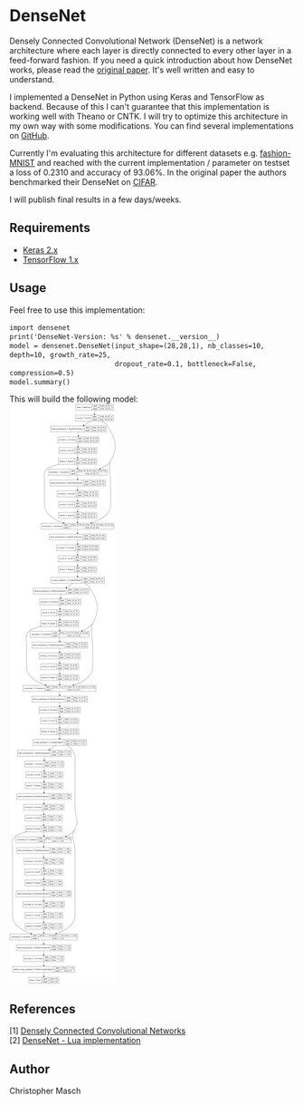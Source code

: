 # DenseNet
Densely Connected Convolutional Network (DenseNet) is a network architecture where each layer is directly connected to every other layer in a feed-forward fashion. If you need a quick introduction about how DenseNet works, please read the [original paper](https://arxiv.org/abs/1608.06993). It's well written and easy to understand.

I implemented a DenseNet in Python using Keras and TensorFlow as backend. Because of this I can't guarantee that this implementation is working well with Theano or CNTK. I will try to optimize this architecture in my own way with some modifications.
You can find several implementations on [GitHub](https://github.com/liuzhuang13/DenseNet#other-implementations).

Currently I'm evaluating this architecture for different datasets e.g. [fashion-MNIST](https://github.com/zalandoresearch/fashion-mnist) and reached with the current implementation / parameter on testset a loss of 0.2310 and accuracy of 93.06%. In the original paper the authors benchmarked their DenseNet on [CIFAR](https://www.cs.toronto.edu/~kriz/cifar.html).

I will publish final results in a few days/weeks.

## Requirements
- [Keras 2.x](https://keras.io/)
- [TensorFlow 1.x](https://www.tensorflow.org/)

## Usage
Feel free to use this implementation:<br>
```
import densenet
print('DenseNet-Version: %s' % densenet.__version__)
model = densenet.DenseNet(input_shape=(28,28,1), nb_classes=10, depth=10, growth_rate=25,
                          dropout_rate=0.1, bottleneck=False, compression=0.5)
model.summary()
```
This will build the following model:<br>
<img src="./images/model_3-2.png" height="1024px"></kbd>

## References
[1] [Densely Connected Convolutional Networks](https://arxiv.org/abs/1608.06993)<br>
[2] [DenseNet - Lua implementation](https://github.com/liuzhuang13/DenseNet)

## Author
Christopher Masch
